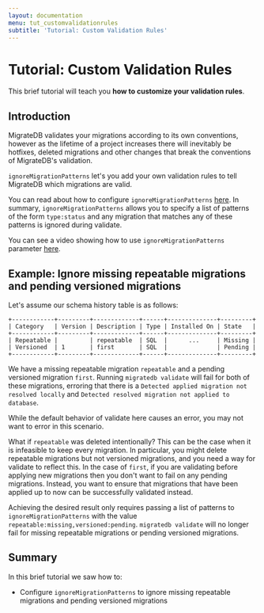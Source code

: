 ```yaml
---
layout: documentation
menu: tut_customvalidationrules
subtitle: 'Tutorial: Custom Validation Rules'
---
```


# Tutorial: Custom Validation Rules

This brief tutorial will teach you **how to customize your validation rules**.

## Introduction

MigrateDB validates your migrations according to its own conventions, however as the lifetime of a project increases
there will inevitably be hotfixes, deleted migrations and other changes that break the conventions of MigrateDB's
validation.

`ignoreMigrationPatterns` let's you add your own validation rules to tell MigrateDB which migrations are valid.

You can read about how to
configure `ignoreMigrationPatterns` [here](/migratedb/documentation/configuration/parameters/ignoreMigrationPatterns). In
summary, `ignoreMigrationPatterns` allows you to specify a list of patterns of the form `type:status` and any migration
that matches any of these patterns is ignored during validate.

You can see a video showing how to use `ignoreMigrationPatterns`
parameter [here](/blog/customize-validation-rules-with-ignoremigrationpatterns).

## Example: Ignore missing repeatable migrations and pending versioned migrations

Let's assume our schema history table is as follows:

```
+------------+---------+-------------+------+--------------+---------+
| Category   | Version | Description | Type | Installed On | State   |
+------------+---------+-------------+------+--------------+---------+
| Repeatable |         | repeatable  | SQL  |      ...     | Missing |
| Versioned  | 1       | first       | SQL  |              | Pending |
+------------+---------+-------------+------+--------------+---------+
```

We have a missing repeatable migration `repeatable` and a pending versioned migration `first`.
Running `migratedb validate` will fail for both of these migrations, erroring that there is
a `Detected applied migration not resolved locally` and `Detected resolved migration not applied to database`.

While the default behavior of validate here causes an error, you may not want to error in this scenario.

What if `repeatable` was deleted intentionally? This can be the case when it is infeasible to keep every migration. In
particular, you might delete repeatable migrations but not versioned migrations, and you need a way for validate to
reflect this. In the case of `first`, if you are validating before applying new migrations then you don't want to fail
on any pending migrations. Instead, you want to ensure that migrations that have been applied up to now can be
successfully validated instead.

Achieving the desired result only requires passing a list of patterns to `ignoreMigrationPatterns` with the
value `repeatable:missing,versioned:pending`. `migratedb validate` will no longer fail for missing repeatable migrations
or pending versioned migrations.

## Summary

In this brief tutorial we saw how to:

- Configure `ignoreMigrationPatterns` to ignore missing repeatable migrations and pending versioned migrations
